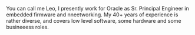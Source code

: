 You can call me Leo,
I presently work for Oracle as Sr. Principal Engineer in embedded firmware and nneetworking.
My 40+ years of experience is rather diverse, and covers low level software, some hardware and some busineeess roles.

<!---
leorosen/leorosen is a ✨ special ✨ repository because its `README.md` (this file) appears on your GitHub profile.
You can click the Preview link to take a look at your changes.
--->
